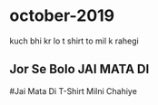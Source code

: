 # october-2019
kuch bhi kr lo t shirt to mil k rahegi
## Jor Se Bolo JAI MATA DI
#Jai Mata Di
T-Shirt Milni Chahiye
